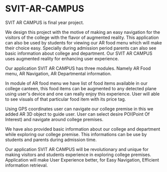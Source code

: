 # SVIT-AR-CAMPUS
SVIT AR CAMPUS is final year project. 

We design this project with the motive of making an easy navigation for the visitors of the college with the flavor of augmented reality. This application can also be used by students for viewing our AR food menu which will make their choice easy. Specially during admission period parents can also see basic information about college and department. Our SVIT AR CAMPUS uses augmented reality for enhancing user experience.

Our application SVIT AR CAMPUS has three modules. Namely AR Food menu, AR Navigation, AR Departmental information.

In module of AR food menu we have list of food items available in our college canteen, this food items can be augmented to any detected plane using user's device and one can really enjoy this experience. User will able to see visuals of that particular food item with its price tag.

Using GPS coordinates user can navigate our college premise in this we added AR 3D object to guide user. User can select desire POI(Point Of Interest) and navigate around college premises.

We have also provided basic information about our college and department while exploring our college premise. This informations can be use by students and parents during admission time.

Our application SVIT AR CAMPUS will be revolutionary and unique for making visitors and students experience in exploring college premises. Application will make User Experience better, for Easy Navigation, Efficient information retrieval.






